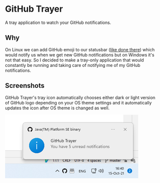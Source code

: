 # GitHub Trayer

A tray application to watch your GitHub notifications.

## Why

On Linux we can add GitHub emoji to our statusbar ([like done there](https://github.com/dakyskye/dotfiles))
which would notify us when we get new GitHub notifications but on Windows it's not that easy. So I decided
to make a tray-only application that would constantly be running and taking care of notifying me of my
GitHub notifications.

## Screenshots

GitHub Trayer's tray icon automatically chooses either dark or light version of GitHub logo depending on
your OS theme settings and it automatically updates the icon after OS theme is changed as well.

![example](./screenshot.png)